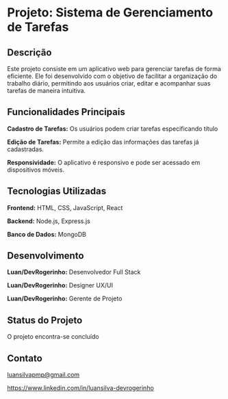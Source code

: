 # Projeto: Sistema de Gerenciamento de Tarefas

## Descrição
Este projeto consiste em um aplicativo web para gerenciar tarefas de forma eficiente. Ele foi desenvolvido com o objetivo de facilitar a organização do trabalho diário, permitindo aos usuários criar, editar e acompanhar suas tarefas de maneira intuitiva.

## Funcionalidades Principais
**Cadastro de Tarefas:** Os usuários podem criar tarefas especificando título

**Edição de Tarefas:** Permite a edição das informações das tarefas já cadastradas.

**Responsividade:** O aplicativo é responsivo e pode ser acessado em dispositivos móveis.

## Tecnologias Utilizadas
**Frontend:** HTML, CSS, JavaScript, React

**Backend:** Node.js, Express.js

**Banco de Dados:** MongoDB

## Desenvolvimento
**Luan/DevRogerinho:** Desenvolvedor Full Stack

**Luan/DevRogerinho:** Designer UX/UI

**Luan/DevRogerinho:** Gerente de Projeto

## Status do Projeto
O projeto encontra-se concluído

## Contato
luansilvapmp@gmail.com

https://www.linkedin.com/in/luansilva-devrogerinho

